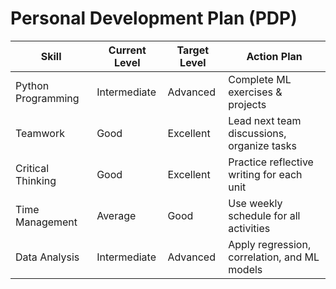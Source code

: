 # Personal Development Plan (PDP)

| Skill | Current Level | Target Level | Action Plan |
|-------|---------------|-------------|------------|
| Python Programming | Intermediate | Advanced | Complete ML exercises & projects |
| Teamwork | Good | Excellent | Lead next team discussions, organize tasks |
| Critical Thinking | Good | Excellent | Practice reflective writing for each unit |
| Time Management | Average | Good | Use weekly schedule for all activities |
| Data Analysis | Intermediate | Advanced | Apply regression, correlation, and ML models |
